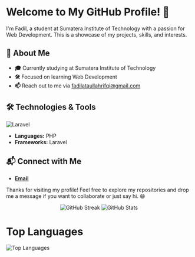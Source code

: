 # Welcome to My GitHub Profile! 🌟

I'm Fadil, a student at Sumatera Institute of Technology with a passion for Web Development. This is a showcase of my projects, skills, and interests.

## 🚀 About Me

- **🎓** Currently studying at Sumatera Institute of Technology
- **🛠️** Focused on learning Web Development
- **📫** Reach out to me via fadilataullahrifqi@gmail.com

## 🛠️ Technologies & Tools

![Laravel](https://img.shields.io/badge/-Laravel-FF2D20?style=flat&logo=laravel&logoColor=black)

- **Languages:** PHP
- **Frameworks:** Laravel

## 📬 Connect with Me

- **[Email](fadilataullahrifqi@gmail.com)**

Thanks for visiting my profile! Feel free to explore my repositories and drop me a message if you want to collaborate or just say hi. 😄

<p align="center">
  <img src="https://github-readme-streak-stats.herokuapp.com/?user=FadilRifqi&theme=dark" alt="GitHub Streak">
  <img src="https://github-readme-stats.vercel.app/api?username=FadilRifqi&show_icons=true&hide_title=true&count_private=true&include_all_commits=true&hide=prs&theme=dark" alt="GitHub Stats">
</p>

# Top Languages

![Top Languages](https://github-readme-stats.vercel.app/api/top-langs/?username=FadilRifqi&layout=compact&theme=dark)
